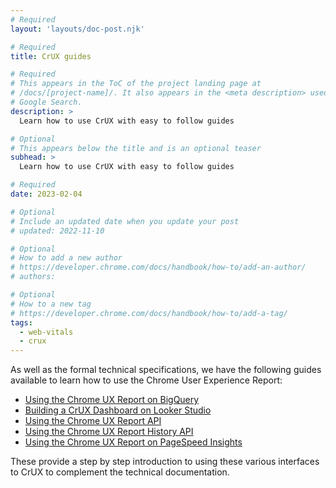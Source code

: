 ```yaml
---
# Required
layout: 'layouts/doc-post.njk'

# Required
title: CrUX guides

# Required
# This appears in the ToC of the project landing page at
# /docs/[project-name]/. It also appears in the <meta description> used in
# Google Search.
description: >
  Learn how to use CrUX with easy to follow guides

# Optional
# This appears below the title and is an optional teaser
subhead: >
  Learn how to use CrUX with easy to follow guides

# Required
date: 2023-02-04

# Optional
# Include an updated date when you update your post
# updated: 2022-11-10

# Optional
# How to add a new author
# https://developer.chrome.com/docs/handbook/how-to/add-an-author/
# authors:

# Optional
# How to a new tag
# https://developer.chrome.com/docs/handbook/how-to/add-a-tag/
tags:
  - web-vitals
  - crux
---
```


As well as the formal technical specifications, we have the following guides available to learn how to use the Chrome User Experience Report:

- [Using the Chrome UX Report on BigQuery](/blog/chrome-ux-report-bigquery/)
- [Building a CrUX Dashboard on Looker Studio](/blog/chrome-ux-report-looker-studio-dashboard/)
- [Using the Chrome UX Report API](/blog/chrome-ux-report-api/)
- [Using the Chrome UX Report History API](/blog/chrome-ux-report-history-api/)
- [Using the Chrome UX Report on PageSpeed Insights](/blog/chrome-ux-report-pagespeed-insights/)

These provide a step by step introduction to using these various interfaces to CrUX to complement the technical documentation.

